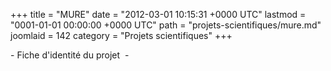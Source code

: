 +++
title = "MURE"
date = "2012-03-01 10:15:31 +0000 UTC"
lastmod = "0001-01-01 00:00:00 +0000 UTC"
path = "projets-scientifiques/mure.md"
joomlaid = 142
category = "Projets scientifiques"
+++
<p>- Fiche d'identité du projet  -</p>